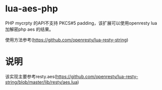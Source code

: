 lua-aes-php
===========

PHP mycrpty 的API不支持 PKCS#5 padding，该扩展可以使用openresty lua 加解密php aes 的结果。

使用方法参考(https://github.com/openresty/lua-resty-string)

说明
===========
该实现主要参考resty.aes(https://github.com/openresty/lua-resty-string/blob/master/lib/resty/aes.lua)
